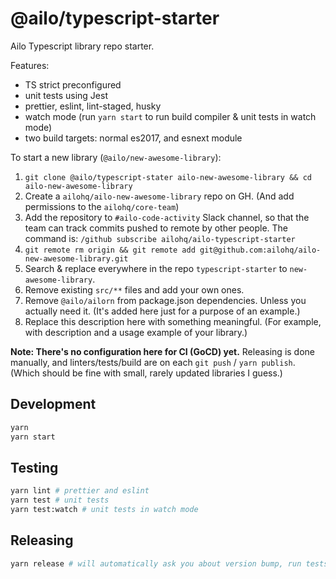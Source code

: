 # @ailo/typescript-starter

Ailo Typescript library repo starter.

Features:

- TS strict preconfigured
- unit tests using Jest
- prettier, eslint, lint-staged, husky
- watch mode (run `yarn start` to run build compiler & unit tests in watch mode)
- two build targets: normal es2017, and esnext module

To start a new library (`@ailo/new-awesome-library`):

1. `git clone @ailo/typescript-stater ailo-new-awesome-library && cd ailo-new-awesome-library`
2. Create a `ailohq/ailo-new-awesome-library` repo on GH. (And add permissions to the `ailohq/core-team`)
3. Add the repository to `#ailo-code-activity` Slack channel, so that the team can track commits pushed to remote by other people. The command is: `/github subscribe ailohq/ailo-typescript-starter`
3. `git remote rm origin && git remote add git@github.com:ailohq/ailo-new-awesome-library.git`
4. Search & replace everywhere in the repo `typescript-starter` to `new-awesome-library`.
5. Remove existing `src/**` files and add your own ones.
6. Remove `@ailo/ailorn` from package.json dependencies. Unless you actually need it. (It's added here just for a purpose of an example.)
7. Replace this description here with something meaningful. (For example, with description and a usage example of your library.)

**Note: There's no configuration here for CI (GoCD) yet.** Releasing is done manually, and linters/tests/build are on each `git push` / `yarn publish`. (Which should be fine with small, rarely updated libraries I guess.)

## Development

```sh
yarn
yarn start
```

## Testing

```sh
yarn lint # prettier and eslint
yarn test # unit tests
yarn test:watch # unit tests in watch mode
```

## Releasing

```sh
yarn release # will automatically ask you about version bump, run tests and build, and push new version to git & npm
```
